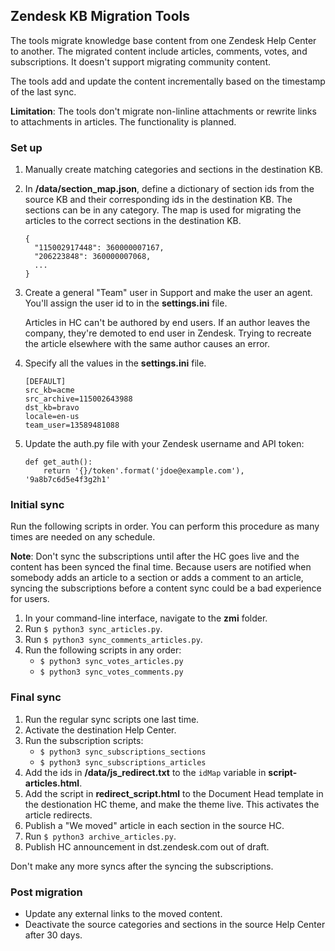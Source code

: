 ## Zendesk KB Migration Tools

The tools migrate knowledge base content from one Zendesk Help Center to another. The migrated content include articles, comments, votes, and subscriptions. It doesn't support migrating community content.

The tools add and update the content incrementally based on the timestamp of the last sync.

**Limitation**: The tools don't migrate non-linline attachments or rewrite links to attachments in articles. The functionality is planned.

### Set up

1. Manually create matching categories and sections in the destination KB.

2. In **/data/section_map.json**, define a dictionary of section ids from the source KB and their corresponding ids in the destination KB. The sections can be in any category. The map is used for migrating the articles to the correct sections in the destination KB.

	```
	{
      "115002917448": 360000007167,
      "206223848": 360000007068,
      ...
    }
	```

3. Create a general "Team" user in Support and make the user an agent. You'll assign the user id to in the **settings.ini** file.

	Articles in HC can't be authored by end users. If an author leaves the company, they're demoted to end user in Zendesk. Trying to recreate the article elsewhere with the same author causes an error.

4. Specify all the values in the **settings.ini** file.

	```
	[DEFAULT]
    src_kb=acme
    src_archive=115002643988
    dst_kb=bravo
    locale=en-us
    team_user=13589481088
	```

5. Update the auth.py file with your Zendesk username and API token:

    ```
    def get_auth():
        return '{}/token'.format('jdoe@example.com'), '9a8b7c6d5e4f3g2h1'
    ```

### Initial sync

Run the following scripts in order. You can perform this procedure as many times are needed on any schedule. 

**Note**: Don't sync the subscriptions until after the HC goes live and the content has been synced the final time. Because users are notified when somebody adds an article to a section or adds a comment to an article, syncing the subscriptions before a content sync could be a bad experience for users.

1. In your command-line interface, navigate to the **zmi** folder.
1. Run `$ python3 sync_articles.py`.
2. Run `$ python3 sync_comments_articles.py`.
3. Run the following scripts in any order:
    - `$ python3 sync_votes_articles.py`
    - `$ python3 sync_votes_comments.py`


### Final sync

1. Run the regular sync scripts one last time.
2. Activate the destination Help Center.
3. Run the subscription scripts:
    - `$ python3 sync_subscriptions_sections`
    - `$ python3 sync_subscriptions_articles`
4. Add the ids in **/data/js_redirect.txt** to the `idMap` variable in **script-articles.html**.
5. Add the script in **redirect_script.html** to the Document Head template in the destionation HC theme, and make the theme live. This activates the article redirects.
5. Publish a "We moved" article in each section in the source HC.
6. Run `$ python3 archive_articles.py`.
8. Publish HC announcement in dst.zendesk.com out of draft.

Don't make any more syncs after the syncing the subscriptions.


### Post migration

- Update any external links to the moved content.
- Deactivate the source categories and sections in the source Help Center after 30 days.
